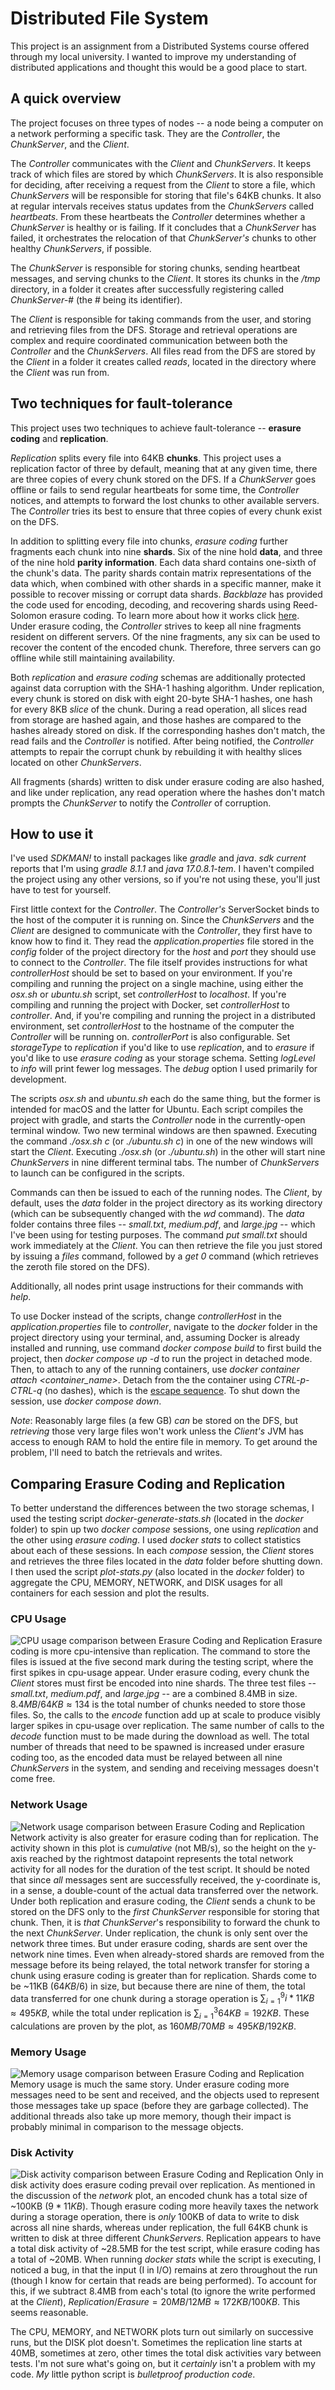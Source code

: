 # Distributed File System
This project is an assignment from a Distributed Systems course offered through my local university. I wanted to improve my understanding of distributed applications and thought this would be a good place to start.

## A quick overview
The project focuses on three types of nodes -- a node being a computer on a network performing a specific task. They are the *Controller*, the *ChunkServer*, and the *Client*.

The *Controller* communicates with the *Client* and *ChunkServers*. It keeps track of which files are stored by which *ChunkServers*. It is also responsible for deciding, after receiving a request from the *Client* to store a file, which *ChunkServers* will be responsible for storing that file's 64KB chunks. It also at regular intervals receives status updates from the *ChunkServers* called *heartbeats*. From these heartbeats the *Controller* determines whether a *ChunkServer* is healthy or is failing. If it concludes that a *ChunkServer* has failed, it orchestrates the relocation of that *ChunkServer's* chunks to other healthy *ChunkServers*, if possible.

The *ChunkServer* is responsible for storing chunks, sending heartbeat messages, and serving chunks to the *Client*. It stores its chunks in the */tmp* directory, in a folder it creates after successfully registering called *ChunkServer-#* (the # being its identifier).

The *Client* is responsible for taking commands from the user, and storing and retrieving files from the DFS. Storage and retrieval operations are complex and require coordinated communication between both the *Controller* and the *ChunkServers*. All files read from the DFS are stored by the *Client* in a folder it creates called *reads*, located in the directory where the *Client* was run from.

## Two techniques for fault-tolerance
This project uses two techniques to achieve fault-tolerance -- **erasure coding** and **replication**.

*Replication* splits every file into 64KB **chunks**. This project uses a replication factor of three by default, meaning that at any given time, there are three copies of every chunk stored on the DFS. If a *ChunkServer* goes offline or fails to send regular heartbeats for some time, the *Controller* notices, and attempts to forward the lost chunks to other available servers. The *Controller* tries its best to ensure that three copies of every chunk exist on the DFS.

In addition to splitting every file into chunks, *erasure coding* further fragments each chunk into nine **shards**. Six of the nine hold **data**, and three of the nine hold **parity information**. Each data shard contains one-sixth of the chunk's data. The parity shards contain matrix representations of the data which, when combined with other shards in a specific manner, make it possible to recover missing or corrupt data shards. *Backblaze* has provided the code used for encoding, decoding, and recovering shards using Reed-Solomon erasure coding. To learn more about how it works click [here](https://www.backblaze.com/blog/reed-solomon/). Under erasure coding, the *Controller* strives to keep all nine fragments resident on different servers. Of the nine fragments, any six can be used to recover the content of the encoded chunk. Therefore, three servers can go offline while still maintaining availability.

Both *replication* and *erasure coding* schemas are additionally protected against data corruption with the SHA-1 hashing algorithm. Under replication, every chunk is stored on disk with eight 20-byte SHA-1 hashes, one hash for every 8KB *slice* of the chunk. During a read operation, all slices read from storage are hashed again, and those hashes are compared to the hashes already stored on disk. If the corresponding hashes don't match, the read fails and the *Controller* is notified. After being notified, the *Controller* attempts to repair the corrupt chunk by rebuilding it with healthy slices located on other *ChunkServers*.

All fragments (shards) written to disk under erasure coding are also hashed, and like under replication, any read operation where the hashes don't match prompts the *ChunkServer* to notify the *Controller* of corruption.

## How to use it
I've used *SDKMAN!* to install packages like *gradle* and *java*. *sdk current* reports that I'm using *gradle 8.1.1* and *java 17.0.8.1-tem*. I haven't compiled the project using any other versions, so if you're not using these, you'll just have to test for yourself.

First little context for the *Controller*. The *Controller's* ServerSocket binds to the host of the computer it is running on. Since the *ChunkServers* and the *Client* are designed to communicate with the *Controller*, they first have to know how to find it. They read the *application.properties* file stored in the *config* folder of the project directory for the *host* and *port* they should use to connect to the *Controller*. The file itself provides instructions for what *controllerHost* should be set to based on your environment. If you're compiling and running the project on a single machine, using either the *osx.sh* or *ubuntu.sh* script, set *controllerHost* to *localhost*. If you're compiling and running the project with Docker, set *controllerHost* to *controller*. And, if you're compiling and running the project in a distributed environment, set *controllerHost* to the hostname of the computer the *Controller* will be running on. *controllerPort* is also configurable. Set *storageType* to *replication* if you'd like to use *replication*, and to *erasure* if you'd like to use *erasure coding* as your storage schema. Setting *logLevel* to *info* will print fewer log messages. The *debug* option I used primarily for development.

The scripts *osx.sh* and *ubuntu.sh* each do the same thing, but the former is intended for macOS and the latter for Ubuntu. Each script compiles the project with gradle, and starts the *Controller* node in the currently-open terminal window. Two new terminal windows are then spawned. Executing the command *./osx.sh c* (or *./ubuntu.sh c*) in one of the new windows will start the *Client*. Executing *./osx.sh* (or *./ubuntu.sh*) in the other will start nine *ChunkServers* in nine different terminal tabs. The number of *ChunkServers* to launch can be configured in the scripts.

Commands can then be issued to each of the running nodes. The *Client*, by default, uses the *data* folder in the project directory as its working directory (which can be subsequently changed with the *wd* command). The *data* folder contains three files -- *small.txt*, *medium.pdf*, and *large.jpg* -- which I've been using for testing purposes. The command *put small.txt* should work immediately at the *Client*. You can then retrieve the file you just stored by issuing a *files* command, followed by a *get 0* command (which retrieves the zeroth file stored on the DFS).

Additionally, all nodes print usage instructions for their commands with *help*.

To use Docker instead of the scripts, change *controllerHost* in the *application.properties* file to *controller*, navigate to the *docker* folder in the project directory using your terminal, and, assuming Docker is already installed and running, use command *docker compose build* to first build the project, then *docker compose up -d* to run the project in detached mode. Then, to attach to any of the running containers, use *docker container attach <container_name>*. Detach from the the container using *CTRL-p-CTRL-q* (no dashes), which is the [escape sequence](https://docs.docker.com/engine/reference/commandline/attach/). To shut down the session, use *docker compose down*.

*Note*: Reasonably large files (a few GB) *can* be stored on the DFS, but *retrieving* those very large files won't work unless the *Client's* JVM has access to enough RAM to hold the entire file in memory. To get around the problem, I'll need to batch the retrievals and writes.

## Comparing Erasure Coding and Replication
To better understand the differences between the two storage schemas, I used the testing script *docker-generate-stats.sh* (located in the *docker* folder) to spin up two *docker compose* sessions, one using *replication* and the other using *erasure coding*. I used *docker stats* to collect statistics about each of these sessions. In each *compose* session, the *Client* stores and retrieves the three files located in the *data* folder before shutting down. I then used the script *plot-stats.py* (also located in the *docker* folder) to aggregate the CPU, MEMORY, NETWORK, and DISK usages for all containers for each session and plot the results.
### CPU Usage
![CPU usage comparison between Erasure Coding and Replication](https://github.com/maxhayne/distributed-file-system/blob/main/docker/images/cpu-comparison.png)
Erasure coding is more cpu-intensive than replication. The command to store the files is issued at the five second mark during the testing script, where the first spikes in cpu-usage appear. Under erasure coding, every chunk the *Client* stores must first be encoded into nine shards. The three test files -- *small.txt*, *medium.pdf*, and *large.jpg* -- are a combined 8.4MB in size. $`8.4MB/64KB \approx 134`$ is the total number of chunks needed to store those files. So, the calls to the *encode* function add up at scale to produce visibly larger spikes in cpu-usage over replication. The same number of calls to the *decode* function must to be made during the download as well. The total number of threads that need to be spawned is increased under erasure coding too, as the encoded data must be relayed between all nine *ChunkServers* in the system, and sending and receiving messages doesn't come free.
### Network Usage
![Network usage comparison between Erasure Coding and Replication](https://github.com/maxhayne/distributed-file-system/blob/main/docker/images/net-comparison.png)
Network activity is also greater for erasure coding than for replication. The activity shown in this plot is *cumulative* (not MB/s), so the height on the y-axis reached by the rightmost datapoint represents the total network activity for all nodes for the duration of the test script. It should be noted that since *all* messages sent are successfully received, the y-coordinate is, in a sense, a double-count of the actual data transferred over the network. Under both replication and erasure coding, the *Client* sends a chunk to be stored on the DFS only to the *first* *ChunkServer* responsible for storing that chunk. Then, it is *that* *ChunkServer*'s responsibility to forward the chunk to the next *ChunkServer*. Under replication, the chunk is only sent over the network three times. But under erasure coding, shards are sent over the network nine times. Even when already-stored shards are removed from the message before its being relayed, the total network transfer for storing a chunk using erasure coding is greater than for replication. Shards come to be ~11KB ($`64KB/6`$) in size, but because there are nine of them, the total data transferred for one chunk during a storage operation is $`\sum\nolimits_{i=1}^{9} i*11KB \approx 495KB`$, while the total under replication is $`\sum\nolimits_{i=1}^{3} 64KB = 192KB`$. These calculations are proven by the plot, as $`160MB/70MB \approx 495KB/192KB`$.
### Memory Usage
![Memory usage comparison between Erasure Coding and Replication](https://github.com/maxhayne/distributed-file-system/blob/main/docker/images/mem-comparison.png)
Memory usage is much the same story. Under erasure coding more messages need to be sent and received, and the objects used to represent those messages take up space (before they are garbage collected). The additional threads also take up more memory, though their impact is probably minimal in comparison to the message objects.
### Disk Activity
![Disk activity comparison between Erasure Coding and Replication](https://github.com/maxhayne/distributed-file-system/blob/main/docker/images/io-comparison.png)
Only in disk activity does erasure coding prevail over replication. As mentioned in the discussion of the *network* plot, an encoded chunk has a total size of ~100KB ($`9*11KB`$). Though erasure coding more heavily taxes the network during a storage operation, there is *only* 100KB of data to write to disk across all nine shards, whereas under replication, the full 64KB chunk is written to disk at three different *ChunkServers*. Replication appears to have a total disk activity of ~28.5MB for the test script, while erasure coding has a total of ~20MB. When running *docker stats* while the script is executing, I noticed a bug, in that the input (I in I/O) remains at zero throughout the run (though I know for certain that reads are being performed). To account for this, if we subtract 8.4MB from each's total (to ignore the write performed at the *Client*), $`Replication/Erasure = 20MB/12MB \approx 172KB/100KB`$. This seems reasonable.

The CPU, MEMORY, and NETWORK plots turn out similarly on successive runs, but the DISK plot doesn't. Sometimes the replication line starts at 40MB, sometimes at zero, other times the total disk activities vary between tests. I'm not sure what's going on, but it *certainly* isn't a problem with my code. *My* little python script is *bulletproof production code*.
